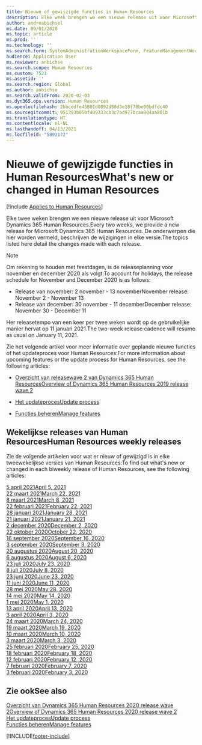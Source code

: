 ```yaml
---
title: Nieuwe of gewijzigde functies in Human Resources
description: Elke week brengen we een nieuwe release uit voor Microsoft Dynamics 365 Human Resources. De onderwerpen die hier worden vermeld, beschrijven de wijzigingen die elke week worden aangebracht.
author: andreabichsel
ms.date: 09/01/2020
ms.topic: article
ms.prod: ''
ms.technology: ''
ms.search.form: SystemAdministrationWorkspaceForm, FeatureManagementWorkspace
audience: Application User
ms.reviewer: anbichse
ms.search.scope: Human Resources
ms.custom: 7521
ms.assetid: ''
ms.search.region: Global
ms.author: anbichse
ms.search.validFrom: 2020-02-03
ms.dyn365.ops.version: Human Resources
ms.openlocfilehash: 2bbcedfe45801d0892d80d3e18f78be00bdfdc40
ms.sourcegitcommit: 951393b05bf409333cb3c7ad977bcaa804aa801b
ms.translationtype: HT
ms.contentlocale: nl-NL
ms.lasthandoff: 04/13/2021
ms.locfileid: "5892172"
---
```

# <a name="whats-new-or-changed-in-human-resources"></a><span data-ttu-id="8fa25-104">Nieuwe of gewijzigde functies in Human Resources</span><span class="sxs-lookup"><span data-stu-id="8fa25-104">What's new or changed in Human Resources</span></span>

[!include [Applies to Human Resources](../includes/applies-to-hr.md)]

<span data-ttu-id="8fa25-105">Elke twee weken brengen we een nieuwe release uit voor Microsoft Dynamics 365 Human Resources.</span><span class="sxs-lookup"><span data-stu-id="8fa25-105">Every two weeks, we provide a new release for Microsoft Dynamics 365 Human Resources.</span></span> <span data-ttu-id="8fa25-106">De onderwerpen die hier worden vermeld, beschrijven de wijzigingen in elke versie.</span><span class="sxs-lookup"><span data-stu-id="8fa25-106">The topics listed here detail the changes made with each release.</span></span>

>[!NOTE]
><span data-ttu-id="8fa25-107">Om rekening te houden met feestdagen, is de releaseplanning voor november en december 2020 als volgt:</span><span class="sxs-lookup"><span data-stu-id="8fa25-107">To account for holidays, the release schedule for November and December 2020 is as follows:</span></span>
>
>- <span data-ttu-id="8fa25-108">Release van november: 2 november - 13 november</span><span class="sxs-lookup"><span data-stu-id="8fa25-108">November release: November 2 - November 13</span></span>
>- <span data-ttu-id="8fa25-109">Release van december: 30 november - 11 december</span><span class="sxs-lookup"><span data-stu-id="8fa25-109">December release: November 30 - December 11</span></span>
> 
><span data-ttu-id="8fa25-110">Her releasetempo van een keer per twee weken wordt op de gebruikelijke manier hervat op 11 januari 2021.</span><span class="sxs-lookup"><span data-stu-id="8fa25-110">The two-week release cadence will resume as usual on January 11, 2021.</span></span>

<span data-ttu-id="8fa25-111">Zie het volgende artikel voor meer informatie over geplande nieuwe functies of het updateproces voor Human Resources:</span><span class="sxs-lookup"><span data-stu-id="8fa25-111">For more information about upcoming features or the update process for Human Resources, see the following articles:</span></span> 

- [<span data-ttu-id="8fa25-112">Overzicht van releasewave 2 van Dynamics 365 Human Resources</span><span class="sxs-lookup"><span data-stu-id="8fa25-112">Overview of Dynamics 365 Human Resources 2019 release wave 2</span></span>](/dynamics365-release-plan/2019wave2/dynamics365-human-resources/)

- [<span data-ttu-id="8fa25-113">Het updateproces</span><span class="sxs-lookup"><span data-stu-id="8fa25-113">Update process</span></span>](hr-admin-setup-update-process.md)

- [<span data-ttu-id="8fa25-114">Functies beheren</span><span class="sxs-lookup"><span data-stu-id="8fa25-114">Manage features</span></span>](hr-admin-manage-features.md)

## <a name="human-resources-weekly-releases"></a><span data-ttu-id="8fa25-115">Wekelijkse releases van Human Resources</span><span class="sxs-lookup"><span data-stu-id="8fa25-115">Human Resources weekly releases</span></span>

<span data-ttu-id="8fa25-116">Zie de volgende artikelen voor wat er nieuw of gewijzigd is in elke tweewekelijkse versies van Human Resources:</span><span class="sxs-lookup"><span data-stu-id="8fa25-116">To find out what's new or changed in each biweekly release of Human Resources, see the following articles:</span></span>

[<span data-ttu-id="8fa25-117">5 april 2021</span><span class="sxs-lookup"><span data-stu-id="8fa25-117">April 5, 2021</span></span>](hr-whats-new-2021-04-05.md)</br>
[<span data-ttu-id="8fa25-118">22 maart 2021</span><span class="sxs-lookup"><span data-stu-id="8fa25-118">March 22, 2021</span></span>](hr-whats-new-2021-03-22.md)</br>
[<span data-ttu-id="8fa25-119">8 maart 2021</span><span class="sxs-lookup"><span data-stu-id="8fa25-119">March 8, 2021</span></span>](hr-whats-new-2021-03-08.md)</br>
[<span data-ttu-id="8fa25-120">22 februari 2021</span><span class="sxs-lookup"><span data-stu-id="8fa25-120">February 22, 2021</span></span>](hr-whats-new-2021-02-22.md)</br>
[<span data-ttu-id="8fa25-121">28 januari 2021</span><span class="sxs-lookup"><span data-stu-id="8fa25-121">January 28, 2021</span></span>](hr-whats-new-2021-01-28.md)</br>
[<span data-ttu-id="8fa25-122">21 januari 2021</span><span class="sxs-lookup"><span data-stu-id="8fa25-122">January 21, 2021</span></span>](hr-whats-new-2021-01-21.md)</br>
[<span data-ttu-id="8fa25-123">2 december 2020</span><span class="sxs-lookup"><span data-stu-id="8fa25-123">December 2, 2020</span></span>](hr-whats-new-2020-12-02.md)</br>
[<span data-ttu-id="8fa25-124">22 oktober 2020</span><span class="sxs-lookup"><span data-stu-id="8fa25-124">October 22, 2020</span></span>](hr-whats-new-2020-10-22.md)</br>
[<span data-ttu-id="8fa25-125">16 september 2020</span><span class="sxs-lookup"><span data-stu-id="8fa25-125">September 16, 2020</span></span>](hr-whats-new-2020-09-16.md)</br>
[<span data-ttu-id="8fa25-126">3 september 2020</span><span class="sxs-lookup"><span data-stu-id="8fa25-126">September 3, 2020</span></span>](hr-whats-new-2020-09-03.md)</br>
[<span data-ttu-id="8fa25-127">20 augustus 2020</span><span class="sxs-lookup"><span data-stu-id="8fa25-127">August 20, 2020</span></span>](hr-whats-new-2020-08-20.md)</br>
[<span data-ttu-id="8fa25-128">6 augustus 2020</span><span class="sxs-lookup"><span data-stu-id="8fa25-128">August 6, 2020</span></span>](hr-whats-new-2020-08-06.md)</br>
[<span data-ttu-id="8fa25-129">23 juli 2020</span><span class="sxs-lookup"><span data-stu-id="8fa25-129">July 23, 2020</span></span>](hr-whats-new-2020-07-23.md)</br>
[<span data-ttu-id="8fa25-130">8 juli 2020</span><span class="sxs-lookup"><span data-stu-id="8fa25-130">July 8, 2020</span></span>](hr-whats-new-2020-07-08.md)</br>
[<span data-ttu-id="8fa25-131">23 juni 2020</span><span class="sxs-lookup"><span data-stu-id="8fa25-131">June 23, 2020</span></span>](hr-whats-new-2020-06-23.md)</br>
[<span data-ttu-id="8fa25-132">11 juni 2020</span><span class="sxs-lookup"><span data-stu-id="8fa25-132">June 11, 2020</span></span>](hr-whats-new-2020-06-11.md)</br>
[<span data-ttu-id="8fa25-133">28 mei 2020</span><span class="sxs-lookup"><span data-stu-id="8fa25-133">May 28, 2020</span></span>](hr-whats-new-2020-05-28.md)</br>
[<span data-ttu-id="8fa25-134">14 mei 2020</span><span class="sxs-lookup"><span data-stu-id="8fa25-134">May 14, 2020</span></span>](hr-whats-new-2020-05-14.md)</br>
[<span data-ttu-id="8fa25-135">1 mei 2020</span><span class="sxs-lookup"><span data-stu-id="8fa25-135">May 1, 2020</span></span>](hr-whats-new-2020-05-01.md)</br>
[<span data-ttu-id="8fa25-136">13 april 2020</span><span class="sxs-lookup"><span data-stu-id="8fa25-136">April 13, 2020</span></span>](hr-whats-new-2020-04-13.md)</br>
[<span data-ttu-id="8fa25-137">3 april 2020</span><span class="sxs-lookup"><span data-stu-id="8fa25-137">April 3, 2020</span></span>](hr-whats-new-2020-04-03.md)</br>
[<span data-ttu-id="8fa25-138">24 maart 2020</span><span class="sxs-lookup"><span data-stu-id="8fa25-138">March 24, 2020</span></span>](hr-whats-new-2020-03-24.md)</br>
[<span data-ttu-id="8fa25-139">19 maart 2020</span><span class="sxs-lookup"><span data-stu-id="8fa25-139">March 19, 2020</span></span>](hr-whats-new-2020-03-19.md)</br>
[<span data-ttu-id="8fa25-140">10 maart 2020</span><span class="sxs-lookup"><span data-stu-id="8fa25-140">March 10, 2020</span></span>](hr-whats-new-2020-03-10.md)</br>
[<span data-ttu-id="8fa25-141">3 maart 2020</span><span class="sxs-lookup"><span data-stu-id="8fa25-141">March 3, 2020</span></span>](hr-whats-new-2020-03-03.md)</br>
[<span data-ttu-id="8fa25-142">25 februari 2020</span><span class="sxs-lookup"><span data-stu-id="8fa25-142">February 25, 2020</span></span>](hr-whats-new-2020-02-25.md)</br>
[<span data-ttu-id="8fa25-143">18 februari 2020</span><span class="sxs-lookup"><span data-stu-id="8fa25-143">February 18, 2020</span></span>](hr-whats-new-2020-02-18.md)</br>
[<span data-ttu-id="8fa25-144">12 februari 2020</span><span class="sxs-lookup"><span data-stu-id="8fa25-144">February 12, 2020</span></span>](hr-whats-new-2020-02-12.md)</br>
[<span data-ttu-id="8fa25-145">7 februari 2020</span><span class="sxs-lookup"><span data-stu-id="8fa25-145">February 7, 2020</span></span>](hr-whats-new-2020-02-07.md)</br>
[<span data-ttu-id="8fa25-146">3 februari 2020</span><span class="sxs-lookup"><span data-stu-id="8fa25-146">February 3, 2020</span></span>](hr-whats-new-2020-02-03.md)

## <a name="see-also"></a><span data-ttu-id="8fa25-147">Zie ook</span><span class="sxs-lookup"><span data-stu-id="8fa25-147">See also</span></span>

[<span data-ttu-id="8fa25-148">Overzicht van Dynamics 365 Human Resources 2020 release wave 2</span><span class="sxs-lookup"><span data-stu-id="8fa25-148">Overview of Dynamics 365 Human Resources 2020 release wave 2</span></span>](/dynamics365-release-plan/2020wave2/human-resources/dynamics365-human-resources/)</br>
[<span data-ttu-id="8fa25-149">Het updateproces</span><span class="sxs-lookup"><span data-stu-id="8fa25-149">Update process</span></span>](hr-admin-setup-update-process.md)</br>
[<span data-ttu-id="8fa25-150">Functies beheren</span><span class="sxs-lookup"><span data-stu-id="8fa25-150">Manage features</span></span>](hr-admin-manage-features.md)


[!INCLUDE[footer-include](../includes/footer-banner.md)]
